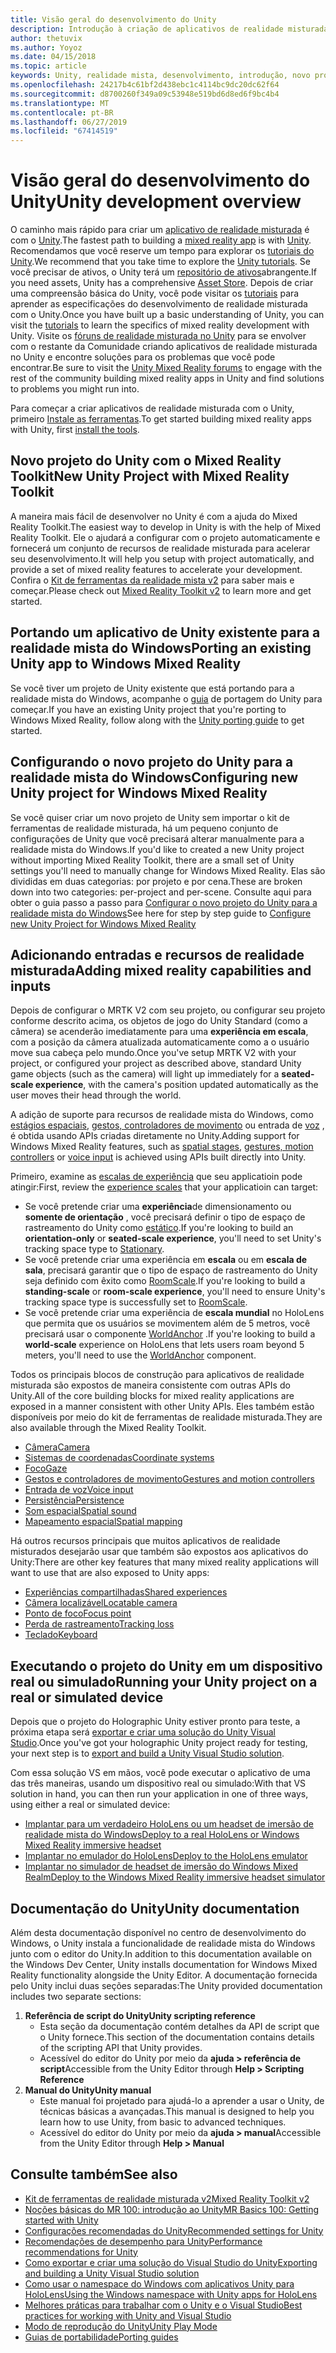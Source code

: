 ```yaml
---
title: Visão geral do desenvolvimento do Unity
description: Introdução à criação de aplicativos de realidade misturada no Unity.
author: thetuvix
ms.author: Yoyoz
ms.date: 04/15/2018
ms.topic: article
keywords: Unity, realidade mista, desenvolvimento, introdução, novo projeto, portabilidade, capacidade, câmera, simulação, emulação, documentação
ms.openlocfilehash: 24217b4c61bf2d438ebc1c4114bc9dc20dc62f64
ms.sourcegitcommit: d8700260f349a09c53948e519bd6d8ed6f9bc4b4
ms.translationtype: MT
ms.contentlocale: pt-BR
ms.lasthandoff: 06/27/2019
ms.locfileid: "67414519"
---
```

# <a name="unity-development-overview"></a><span data-ttu-id="6ad33-104">Visão geral do desenvolvimento do Unity</span><span class="sxs-lookup"><span data-stu-id="6ad33-104">Unity development overview</span></span>

<span data-ttu-id="6ad33-105">O caminho mais rápido para criar um [aplicativo de realidade misturada](app-views.md) é com o [Unity](http://aka.ms/HoloLensUnity).</span><span class="sxs-lookup"><span data-stu-id="6ad33-105">The fastest path to building a [mixed reality app](app-views.md) is with [Unity](http://aka.ms/HoloLensUnity).</span></span> <span data-ttu-id="6ad33-106">Recomendamos que você reserve um tempo para explorar os [tutoriais do Unity](https://unity3d.com/learn/tutorials).</span><span class="sxs-lookup"><span data-stu-id="6ad33-106">We recommend that you take time to explore the [Unity tutorials](https://unity3d.com/learn/tutorials).</span></span> <span data-ttu-id="6ad33-107">Se você precisar de ativos, o Unity terá um [repositório de ativos](https://www.assetstore.unity3d.com/)abrangente.</span><span class="sxs-lookup"><span data-stu-id="6ad33-107">If you need assets, Unity has a comprehensive [Asset Store](https://www.assetstore.unity3d.com/).</span></span> <span data-ttu-id="6ad33-108">Depois de criar uma compreensão básica do Unity, você pode visitar os [tutoriais](tutorials.md) para aprender as especificações do desenvolvimento de realidade misturada com o Unity.</span><span class="sxs-lookup"><span data-stu-id="6ad33-108">Once you have built up a basic understanding of Unity, you can visit the [tutorials](tutorials.md) to learn the specifics of mixed reality development with Unity.</span></span> <span data-ttu-id="6ad33-109">Visite os [fóruns de realidade misturada no Unity](http://forum.unity3d.com/forums/hololens.102/) para se envolver com o restante da Comunidade criando aplicativos de realidade misturada no Unity e encontre soluções para os problemas que você pode encontrar.</span><span class="sxs-lookup"><span data-stu-id="6ad33-109">Be sure to visit the [Unity Mixed Reality forums](http://forum.unity3d.com/forums/hololens.102/) to engage with the rest of the community building mixed reality apps in Unity and find solutions to problems you might run into.</span></span>


<span data-ttu-id="6ad33-110">Para começar a criar aplicativos de realidade misturada com o Unity, primeiro [Instale as ferramentas](install-the-tools.md).</span><span class="sxs-lookup"><span data-stu-id="6ad33-110">To get started building mixed reality apps with Unity, first [install the tools](install-the-tools.md).</span></span> 

## <a name="new-unity-project-with-mixed-reality-toolkit"></a><span data-ttu-id="6ad33-111">Novo projeto do Unity com o Mixed Reality Toolkit</span><span class="sxs-lookup"><span data-stu-id="6ad33-111">New Unity Project with Mixed Reality Toolkit</span></span> 

<span data-ttu-id="6ad33-112">A maneira mais fácil de desenvolver no Unity é com a ajuda do Mixed Reality Toolkit.</span><span class="sxs-lookup"><span data-stu-id="6ad33-112">The easiest way to develop in Unity is with the help of Mixed Reality Toolkit.</span></span> <span data-ttu-id="6ad33-113">Ele o ajudará a configurar com o projeto automaticamente e fornecerá um conjunto de recursos de realidade misturada para acelerar seu desenvolvimento.</span><span class="sxs-lookup"><span data-stu-id="6ad33-113">It will help you setup with project automatically, and provide a set of mixed reality features to accelerate your development.</span></span> <span data-ttu-id="6ad33-114">Confira o [Kit de ferramentas da realidade mista v2](mrtk-getting-started.md) para saber mais e começar.</span><span class="sxs-lookup"><span data-stu-id="6ad33-114">Please check out [Mixed Reality Toolkit v2](mrtk-getting-started.md) to learn more and get started.</span></span> 

## <a name="porting-an-existing-unity-app-to-windows-mixed-reality"></a><span data-ttu-id="6ad33-115">Portando um aplicativo de Unity existente para a realidade mista do Windows</span><span class="sxs-lookup"><span data-stu-id="6ad33-115">Porting an existing Unity app to Windows Mixed Reality</span></span>

<span data-ttu-id="6ad33-116">Se você tiver um projeto de Unity existente que está portando para a realidade mista do Windows, acompanhe o [guia](porting-guides.md) de portagem do Unity para começar.</span><span class="sxs-lookup"><span data-stu-id="6ad33-116">If you have an existing Unity project that you're porting to Windows Mixed Reality, follow along with the [Unity porting guide](porting-guides.md) to get started.</span></span>

## <a name="configuring-new-unity-project-for-windows-mixed-reality"></a><span data-ttu-id="6ad33-117">Configurando o novo projeto do Unity para a realidade mista do Windows</span><span class="sxs-lookup"><span data-stu-id="6ad33-117">Configuring new Unity project for Windows Mixed Reality</span></span>

<span data-ttu-id="6ad33-118">Se você quiser criar um novo projeto de Unity sem importar o kit de ferramentas de realidade misturada, há um pequeno conjunto de configurações de Unity que você precisará alterar manualmente para a realidade mista do Windows.</span><span class="sxs-lookup"><span data-stu-id="6ad33-118">If you'd like to created a new Unity project without importing Mixed Reality Toolkit, there are a small set of Unity settings you'll need to manually change for Windows Mixed Reality.</span></span> <span data-ttu-id="6ad33-119">Elas são divididas em duas categorias: por projeto e por cena.</span><span class="sxs-lookup"><span data-stu-id="6ad33-119">These are broken down into two categories: per-project and per-scene.</span></span> <span data-ttu-id="6ad33-120">Consulte aqui para obter o guia passo a passo para [Configurar o novo projeto do Unity para a realidade mista do Windows](Configure-Unity-Project.md)</span><span class="sxs-lookup"><span data-stu-id="6ad33-120">See here for step by step guide to [Configure new Unity Project for Windows Mixed Reality](Configure-Unity-Project.md)</span></span>

## <a name="adding-mixed-reality-capabilities-and-inputs"></a><span data-ttu-id="6ad33-121">Adicionando entradas e recursos de realidade misturada</span><span class="sxs-lookup"><span data-stu-id="6ad33-121">Adding mixed reality capabilities and inputs</span></span>

<span data-ttu-id="6ad33-122">Depois de configurar o MRTK V2 com seu projeto, ou configurar seu projeto conforme descrito acima, os objetos de jogo do Unity Standard (como a câmera) se acenderão imediatamente para uma **experiência em escala**, com a posição da câmera atualizada automaticamente como a o usuário move sua cabeça pelo mundo.</span><span class="sxs-lookup"><span data-stu-id="6ad33-122">Once you've setup MRTK V2 with your project, or configured your project as described above, standard Unity game objects (such as the camera) will light up immediately for a **seated-scale experience**, with the camera's position updated automatically as the user moves their head through the world.</span></span>

<span data-ttu-id="6ad33-123">A adição de suporte para recursos de realidade mista do Windows, como [estágios espaciais](coordinate-systems.md#spatial-coordinate-systems), [gestos, controladores de movimento](gestures-and-motion-controllers-in-unity.md) ou entrada de [voz](voice-input-in-unity.md) , é obtida usando APIs criadas diretamente no Unity.</span><span class="sxs-lookup"><span data-stu-id="6ad33-123">Adding support for Windows Mixed Reality features, such as [spatial stages](coordinate-systems.md#spatial-coordinate-systems), [gestures, motion controllers](gestures-and-motion-controllers-in-unity.md) or [voice input](voice-input-in-unity.md) is achieved using APIs built directly into Unity.</span></span> 

<span data-ttu-id="6ad33-124">Primeiro, examine as [escalas de experiência](coordinate-systems.md) que seu applicatioin pode atingir:</span><span class="sxs-lookup"><span data-stu-id="6ad33-124">First, review the [experience scales](coordinate-systems.md) that your applicatioin can target:</span></span>
* <span data-ttu-id="6ad33-125">Se você pretende criar uma **experiência**de dimensionamento ou **somente de orientação** , você precisará definir o tipo de espaço de rastreamento do Unity como [estático](coordinate-systems-in-unity.md#building-an-orientation-only-or-seated-scale-experience).</span><span class="sxs-lookup"><span data-stu-id="6ad33-125">If you're looking to build an **orientation-only** or **seated-scale experience**, you'll need to set Unity's tracking space type to [Stationary](coordinate-systems-in-unity.md#building-an-orientation-only-or-seated-scale-experience).</span></span>
* <span data-ttu-id="6ad33-126">Se você pretende criar uma experiência em **escala** ou em **escala de sala**, precisará garantir que o tipo de espaço de rastreamento do Unity seja definido com êxito como [RoomScale](coordinate-systems-in-unity.md#building-an-orientation-only-or-seated-scale-experience).</span><span class="sxs-lookup"><span data-stu-id="6ad33-126">If you're looking to build a **standing-scale** or **room-scale experience**, you'll need to ensure Unity's tracking space type is successfully set to [RoomScale](coordinate-systems-in-unity.md#building-an-orientation-only-or-seated-scale-experience).</span></span>
* <span data-ttu-id="6ad33-127">Se você pretende criar uma experiência de **escala mundial** no HoloLens que permita que os usuários se movimentem além de 5 metros, você precisará usar o componente [WorldAnchor](coordinate-systems-in-unity.md#building-a-world-scale-experience) .</span><span class="sxs-lookup"><span data-stu-id="6ad33-127">If you're looking to build a **world-scale** experience on HoloLens that lets users roam beyond 5 meters, you'll need to use the [WorldAnchor](coordinate-systems-in-unity.md#building-a-world-scale-experience) component.</span></span>

<span data-ttu-id="6ad33-128">Todos os principais blocos de construção para aplicativos de realidade misturada são expostos de maneira consistente com outras APIs do Unity.</span><span class="sxs-lookup"><span data-stu-id="6ad33-128">All of the core building blocks for mixed reality applications are exposed in a manner consistent with other Unity APIs.</span></span> <span data-ttu-id="6ad33-129">Eles também estão disponíveis por meio do kit de ferramentas de realidade misturada.</span><span class="sxs-lookup"><span data-stu-id="6ad33-129">They are also available through the Mixed Reality Toolkit.</span></span>
* [<span data-ttu-id="6ad33-130">Câmera</span><span class="sxs-lookup"><span data-stu-id="6ad33-130">Camera</span></span>](camera-in-unity.md)
* [<span data-ttu-id="6ad33-131">Sistemas de coordenadas</span><span class="sxs-lookup"><span data-stu-id="6ad33-131">Coordinate systems</span></span>](coordinate-systems-in-unity.md)
* [<span data-ttu-id="6ad33-132">Foco</span><span class="sxs-lookup"><span data-stu-id="6ad33-132">Gaze</span></span>](gaze-in-unity.md)
* [<span data-ttu-id="6ad33-133">Gestos e controladores de movimento</span><span class="sxs-lookup"><span data-stu-id="6ad33-133">Gestures and motion controllers</span></span>](gestures-and-motion-controllers-in-unity.md)
* [<span data-ttu-id="6ad33-134">Entrada de voz</span><span class="sxs-lookup"><span data-stu-id="6ad33-134">Voice input</span></span>](voice-input-in-unity.md)
* [<span data-ttu-id="6ad33-135">Persistência</span><span class="sxs-lookup"><span data-stu-id="6ad33-135">Persistence</span></span>](persistence-in-unity.md)
* [<span data-ttu-id="6ad33-136">Som espacial</span><span class="sxs-lookup"><span data-stu-id="6ad33-136">Spatial sound</span></span>](spatial-sound-in-unity.md)
* [<span data-ttu-id="6ad33-137">Mapeamento espacial</span><span class="sxs-lookup"><span data-stu-id="6ad33-137">Spatial mapping</span></span>](spatial-mapping-in-unity.md)

<span data-ttu-id="6ad33-138">Há outros recursos principais que muitos aplicativos de realidade misturados desejarão usar que também são expostos aos aplicativos do Unity:</span><span class="sxs-lookup"><span data-stu-id="6ad33-138">There are other key features that many mixed reality applications will want to use that are also exposed to Unity apps:</span></span>
* [<span data-ttu-id="6ad33-139">Experiências compartilhadas</span><span class="sxs-lookup"><span data-stu-id="6ad33-139">Shared experiences</span></span>](shared-experiences-in-unity.md)
* [<span data-ttu-id="6ad33-140">Câmera localizável</span><span class="sxs-lookup"><span data-stu-id="6ad33-140">Locatable camera</span></span>](locatable-camera-in-unity.md)
* [<span data-ttu-id="6ad33-141">Ponto de foco</span><span class="sxs-lookup"><span data-stu-id="6ad33-141">Focus point</span></span>](focus-point-in-unity.md)
* [<span data-ttu-id="6ad33-142">Perda de rastreamento</span><span class="sxs-lookup"><span data-stu-id="6ad33-142">Tracking loss</span></span>](tracking-loss-in-unity.md)
* [<span data-ttu-id="6ad33-143">Teclado</span><span class="sxs-lookup"><span data-stu-id="6ad33-143">Keyboard</span></span>](keyboard-input-in-unity.md)

## <a name="running-your-unity-project-on-a-real-or-simulated-device"></a><span data-ttu-id="6ad33-144">Executando o projeto do Unity em um dispositivo real ou simulado</span><span class="sxs-lookup"><span data-stu-id="6ad33-144">Running your Unity project on a real or simulated device</span></span>

<span data-ttu-id="6ad33-145">Depois que o projeto do Holographic Unity estiver pronto para teste, a próxima etapa será [exportar e criar uma solução do Unity Visual Studio](exporting-and-building-a-unity-visual-studio-solution.md).</span><span class="sxs-lookup"><span data-stu-id="6ad33-145">Once you've got your holographic Unity project ready for testing, your next step is to [export and build a Unity Visual Studio solution](exporting-and-building-a-unity-visual-studio-solution.md).</span></span>

<span data-ttu-id="6ad33-146">Com essa solução VS em mãos, você pode executar o aplicativo de uma das três maneiras, usando um dispositivo real ou simulado:</span><span class="sxs-lookup"><span data-stu-id="6ad33-146">With that VS solution in hand, you can then run your application in one of three ways, using either a real or simulated device:</span></span>
* [<span data-ttu-id="6ad33-147">Implantar para um verdadeiro HoloLens ou um headset de imersão de realidade mista do Windows</span><span class="sxs-lookup"><span data-stu-id="6ad33-147">Deploy to a real HoloLens or Windows Mixed Reality immersive headset</span></span>](using-visual-studio.md)
* [<span data-ttu-id="6ad33-148">Implantar no emulador do HoloLens</span><span class="sxs-lookup"><span data-stu-id="6ad33-148">Deploy to the HoloLens emulator</span></span>](using-the-hololens-emulator.md)
* [<span data-ttu-id="6ad33-149">Implantar no simulador de headset de imersão do Windows Mixed Realm</span><span class="sxs-lookup"><span data-stu-id="6ad33-149">Deploy to the Windows Mixed Reality immersive headset simulator</span></span>](using-the-windows-mixed-reality-simulator.md)

## <a name="unity-documentation"></a><span data-ttu-id="6ad33-150">Documentação do Unity</span><span class="sxs-lookup"><span data-stu-id="6ad33-150">Unity documentation</span></span>

<span data-ttu-id="6ad33-151">Além desta documentação disponível no centro de desenvolvimento do Windows, o Unity instala a funcionalidade de realidade mista do Windows junto com o editor do Unity.</span><span class="sxs-lookup"><span data-stu-id="6ad33-151">In addition to this documentation available on the Windows Dev Center, Unity installs documentation for Windows Mixed Reality functionality alongside the Unity Editor.</span></span> <span data-ttu-id="6ad33-152">A documentação fornecida pelo Unity inclui duas seções separadas:</span><span class="sxs-lookup"><span data-stu-id="6ad33-152">The Unity provided documentation includes two separate sections:</span></span>
1. <span data-ttu-id="6ad33-153">**Referência de script do Unity**</span><span class="sxs-lookup"><span data-stu-id="6ad33-153">**Unity scripting reference**</span></span>
    * <span data-ttu-id="6ad33-154">Esta seção da documentação contém detalhes da API de script que o Unity fornece.</span><span class="sxs-lookup"><span data-stu-id="6ad33-154">This section of the documentation contains details of the scripting API that Unity provides.</span></span>
    * <span data-ttu-id="6ad33-155">Acessível do editor do Unity por meio da **ajuda > referência de script**</span><span class="sxs-lookup"><span data-stu-id="6ad33-155">Accessible from the Unity Editor through **Help > Scripting Reference**</span></span>
2. <span data-ttu-id="6ad33-156">**Manual do Unity**</span><span class="sxs-lookup"><span data-stu-id="6ad33-156">**Unity manual**</span></span>
    * <span data-ttu-id="6ad33-157">Este manual foi projetado para ajudá-lo a aprender a usar o Unity, de técnicas básicas a avançadas.</span><span class="sxs-lookup"><span data-stu-id="6ad33-157">This manual is designed to help you learn how to use Unity, from basic to advanced techniques.</span></span>
    * <span data-ttu-id="6ad33-158">Acessível do editor do Unity por meio da **ajuda > manual**</span><span class="sxs-lookup"><span data-stu-id="6ad33-158">Accessible from the Unity Editor through **Help > Manual**</span></span>

## <a name="see-also"></a><span data-ttu-id="6ad33-159">Consulte também</span><span class="sxs-lookup"><span data-stu-id="6ad33-159">See also</span></span>
* [<span data-ttu-id="6ad33-160">Kit de ferramentas de realidade misturada v2</span><span class="sxs-lookup"><span data-stu-id="6ad33-160">Mixed Reality Toolkit v2</span></span>](mrtk-getting-started.md)
* [<span data-ttu-id="6ad33-161">Noções básicas do MR 100: introdução ao Unity</span><span class="sxs-lookup"><span data-stu-id="6ad33-161">MR Basics 100: Getting started with Unity</span></span>](holograms-100.md)
* [<span data-ttu-id="6ad33-162">Configurações recomendadas do Unity</span><span class="sxs-lookup"><span data-stu-id="6ad33-162">Recommended settings for Unity</span></span>](recommended-settings-for-unity.md)
* [<span data-ttu-id="6ad33-163">Recomendações de desempenho para Unity</span><span class="sxs-lookup"><span data-stu-id="6ad33-163">Performance recommendations for Unity</span></span>](performance-recommendations-for-unity.md)
* [<span data-ttu-id="6ad33-164">Como exportar e criar uma solução do Visual Studio do Unity</span><span class="sxs-lookup"><span data-stu-id="6ad33-164">Exporting and building a Unity Visual Studio solution</span></span>](exporting-and-building-a-unity-visual-studio-solution.md)
* [<span data-ttu-id="6ad33-165">Como usar o namespace do Windows com aplicativos Unity para HoloLens</span><span class="sxs-lookup"><span data-stu-id="6ad33-165">Using the Windows namespace with Unity apps for HoloLens</span></span>](using-the-windows-namespace-with-unity-apps-for-hololens.md)
* [<span data-ttu-id="6ad33-166">Melhores práticas para trabalhar com o Unity e o Visual Studio</span><span class="sxs-lookup"><span data-stu-id="6ad33-166">Best practices for working with Unity and Visual Studio</span></span>](best-practices-for-working-with-unity-and-visual-studio.md)
* [<span data-ttu-id="6ad33-167">Modo de reprodução do Unity</span><span class="sxs-lookup"><span data-stu-id="6ad33-167">Unity Play Mode</span></span>](unity-play-mode.md)
* [<span data-ttu-id="6ad33-168">Guias de portabilidade</span><span class="sxs-lookup"><span data-stu-id="6ad33-168">Porting guides</span></span>](porting-guides.md)
